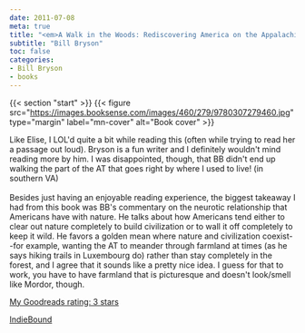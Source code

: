 ```yaml
---
date: 2011-07-08
meta: true
title: "<em>A Walk in the Woods: Rediscovering America on the Appalachian Trail</em>"
subtitle: "Bill Bryson"
toc: false
categories:
- Bill Bryson
- books
---
```


{{< section "start" >}}
{{< figure src="https://images.booksense.com/images/460/279/9780307279460.jpg" type="margin" label="mn-cover" alt="Book cover" >}}

Like Elise, I LOL'd quite a bit while reading this (often while trying to read her a passage out loud). Bryson is a fun writer and I definitely wouldn't mind reading more by him. I was disappointed, though, that BB didn't end up walking the part of the AT that goes right by where I used to live! (in southern VA)<br /><br />Besides just having an enjoyable reading experience, the biggest takeaway I had from this book was BB's commentary on the neurotic relationship that Americans have with nature. He talks about how Americans tend either to clear out nature completely to build civilization or to wall it off completely to keep it wild. He favors a golden mean where nature and civilization coexist--for example, wanting the AT to meander through farmland at times (as he says hiking trails in Luxembourg do) rather than stay completely in the forest, and I agree that it sounds like a pretty nice idea. I guess for that to work, you have to have farmland that is picturesque and doesn't look/smell like Mordor, though.

[My Goodreads rating: 3 stars](https://www.goodreads.com/review/show/185583727)  

[IndieBound](https://www.indiebound.org/book/9780307279460)
